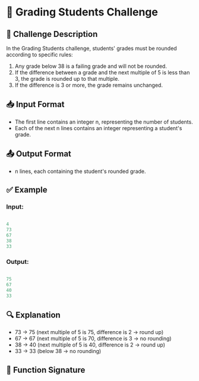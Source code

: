 # 📌 Grading Students Challenge

## 📝 Challenge Description

In the Grading Students challenge, students' grades must be rounded according to specific rules:

1. Any grade below 38 is a failing grade and will not be rounded.
2. If the difference between a grade and the next multiple of 5 is less than 3, the grade is rounded up to that multiple.
3. If the difference is 3 or more, the grade remains unchanged.

## 📥 Input Format

- The first line contains an integer n, representing the number of students.
- Each of the next n lines contains an integer representing a student's grade.

## 📤 Output Format

- n lines, each containing the student's rounded grade.

## ✅ Example

### Input:
```java

4
73
67
38
33

```
### Output:
```java

75
67
40
33

```
## 🔍 Explanation

- 73 → 75 (next multiple of 5 is 75, difference is 2 → round up)
- 67 → 67 (next multiple of 5 is 70, difference is 3 → no rounding)
- 38 → 40 (next multiple of 5 is 40, difference is 2 → round up)
- 33 → 33 (below 38 → no rounding)

## 🚀 Function Signature
